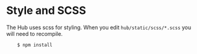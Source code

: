 # Style and SCSS

The Hub uses scss for styling. When you edit `hub/static/scss/*.scss` you will
need to recompile.

        $ npm install
